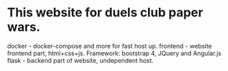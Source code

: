 # This website for duels club paper wars.
docker - docker-compose and more for fast host up.
frontend - website frontend part, html+css+js. Framework: bootstrap 4, JQuery and Angular.js
flask - backend part of website, undependent host.
